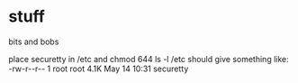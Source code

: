 # stuff
bits and bobs

place securetty in /etc and chmod 644
ls -l /etc   should give something like:
-rw-r--r-- 1 root root 4.1K May 14 10:31 securetty
